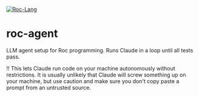 [![Roc-Lang][roc_badge]][roc_link]

[roc_badge]: https://img.shields.io/endpoint?url=https%3A%2F%2Fpastebin.com%2Fraw%2FcFzuCCd7
[roc_link]: https://github.com/roc-lang/roc

# roc-agent

LLM agent setup for Roc programming. Runs Claude in a loop until all tests pass.

:bangbang: This lets Claude run code on your machine autonomously without restrictions. It is usually unlikely that Claude will screw something up on your machine, but use caution and make sure you don't copy paste a prompt from an untrusted source.
